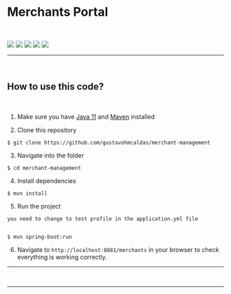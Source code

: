 # Merchants Portal
&nbsp;

![](https://img.shields.io/badge/java_11-✓-green.svg)
![](https://img.shields.io/badge/spring_boot-✓-green.svg)
![](https://img.shields.io/badge/h2-✓-green.svg)
![](https://img.shields.io/badge/Hibernate/JPA-✓-green.svg)
![](https://img.shields.io/badge/jwt-✓-green.svg)

***


&nbsp;

## How to use this code?
&nbsp;

1. Make sure you have [Java 11](https://www.java.com/download/) and [Maven](https://maven.apache.org) installed


2. Clone this repository
  
```
$ git clone https://github.com/gustavohmcaldas/merchant-management
```

3. Navigate into the folder  

```
$ cd merchant-management
```

4. Install dependencies

```
$ mvn install
```

5. Run the project

```
you need to change to test profile in the application.yml file
 
```

```
$ mvn spring-boot:run
```

6. Navigate to `http://localhost:8081/merchants` in your browser to check everything is working correctly. 


***
&nbsp;

---
